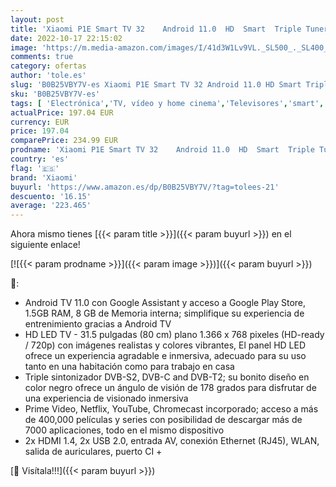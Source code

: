 ```yaml
---
layout: post
title: 'Xiaomi P1E Smart TV 32    Android 11.0  HD  Smart  Triple Tuner  LED TV  Bluetooth  WLAN  HDMI  USB   Negro'
date: 2022-10-17 22:15:02
image: 'https://m.media-amazon.com/images/I/41d3W1Lv9VL._SL500_._SL400_.jpg'
comments: true
category: ofertas
author: 'tole.es'
slug: 'B0B25VBY7V-es Xiaomi P1E Smart TV 32 Android 11.0 HD Smart Triple Tuner...'
sku: 'B0B25VBY7V-es'
tags: [ 'Electrónica','TV, vídeo y home cinema','Televisores','smart','tv','xiaomi','🇪🇸', ]
actualPrice: 197.04 EUR
currency: EUR
price: 197.04
comparePrice: 234.99 EUR
prodname: 'Xiaomi P1E Smart TV 32    Android 11.0  HD  Smart  Triple Tuner  LED TV  Bluetooth  WLAN  HDMI  USB   Negro'
country: 'es'
flag: '🇪🇸'
brand: 'Xiaomi'
buyurl: 'https://www.amazon.es/dp/B0B25VBY7V/?tag=tolees-21'
descuento: '16.15'
average: '223.465'
---
```


Ahora mismo tienes [{{< param title >}}]({{< param buyurl >}}) en el siguiente enlace!

[![{{< param prodname >}}]({{< param image >}})]({{< param buyurl >}})

🔎:

- Android TV 11.0 con Google Assistant y acceso a Google Play Store, 1.5GB RAM, 8 GB de Memoria interna; simplifique su experiencia de entrenimiento gracias a Android TV
- HD LED TV - 31.5 pulgadas (80 cm) plano 1.366 x 768 pixeles (HD-ready / 720p) con imágenes realistas y colores vibrantes, El panel HD LED ofrece un experiencia agradable e inmersiva, adecuado para su uso tanto en una habitación como para trabajo en casa
- Triple sintonizador DVB-S2, DVB-C and DVB-T2; su bonito diseño en color negro ofrece un ángulo de visión de 178 grados para disfrutar de una experiencia de visionado inmersiva
- Prime Video, Netflix, YouTube, Chromecast incorporado; acceso a más de 400,000 películas y series con posibilidad de descargar más de 7000 aplicaciones, todo en el mismo dispositivo
- 2x HDMI 1.4, 2x USB 2.0, entrada AV, conexión Ethernet (RJ45), WLAN, salida de auriculares, puerto CI +

[🛒 Visítala!!!]({{< param buyurl >}})
